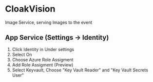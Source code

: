 # CloakVision

Image Service, serving Images to the event

## App Service (Settings -> Identity)

1. Click Identity in Under settings
2. Select On
3. Choose Azure Role Assigment
4. Add Role Assigment (Preview)
5. Select Keyvault, Choose "Key Vault Reader" and "Key Vault Secrets User"
